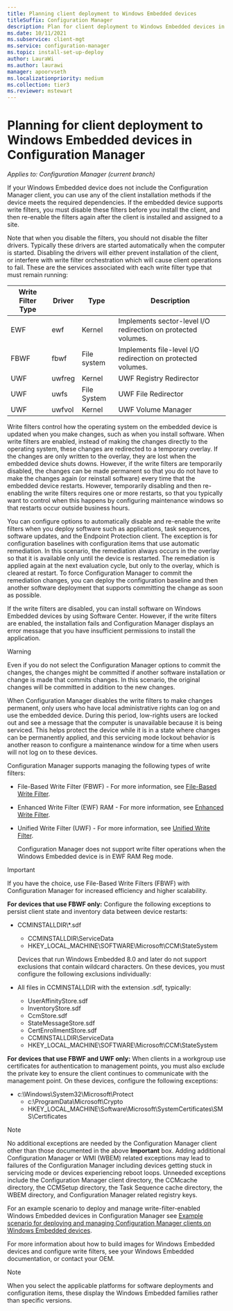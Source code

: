 ```yaml
---
title: Planning client deployment to Windows Embedded devices
titleSuffix: Configuration Manager
description: Plan for client deployment to Windows Embedded devices in Configuration Manager.
ms.date: 10/11/2021
ms.subservice: client-mgt
ms.service: configuration-manager
ms.topic: install-set-up-deploy
author: LauraWi
ms.author: laurawi
manager: apoorvseth
ms.localizationpriority: medium
ms.collection: tier3
ms.reviewer: mstewart
---
```

# Planning for client deployment to Windows Embedded devices in Configuration Manager

*Applies to: Configuration Manager (current branch)*

<a name="BKMK_DeployClientEmbedded"></a> If your Windows Embedded device does not include the Configuration Manager client, you can use any of the client installation methods if the device meets the required dependencies. If the embedded device supports write filters, you must disable these filters before you install the client, and then re-enable the filters again after the client is installed and assigned to a site.

 Note that when you disable the filters, you should not disable the filter drivers. Typically these drivers are started automatically when the computer is started. Disabling the drivers will either prevent installation of the client, or interfere with write filter orchestration which will cause client operations to fail. These are the services associated with each write filter type that must remain running:

|Write Filter Type|Driver|Type|Description|
|-----------------------|------------|----------|-----------------|
|EWF|ewf|Kernel|Implements sector-level I/O redirection on protected volumes.|
|FBWF|fbwf|File system|Implements file-level I/O redirection on protected volumes.|
|UWF|uwfreg|Kernel|UWF Registry Redirector|
|UWF|uwfs|File System|UWF File Redirector|
|UWF|uwfvol|Kernel|UWF Volume Manager|

 Write filters control how the operating system on the embedded device is updated when you make changes, such as when you install software. When write filters are enabled, instead of making the changes directly to the operating system, these changes are redirected to a temporary overlay. If the changes are only written to the overlay, they are lost when the embedded device shuts downs. However, if the write filters are temporarily disabled, the changes can be made permanent so that you do not have to make the changes again (or reinstall software) every time that the embedded device restarts. However, temporarily disabling and then re-enabling the write filters requires one or more restarts, so that you typically want to control when this happens by configuring maintenance windows so that restarts occur outside business hours.

 You can configure options to automatically disable and re-enable the write filters when you deploy software such as applications, task sequences, software updates, and the Endpoint Protection client. The exception is for configuration baselines with configuration items that use automatic remediation. In this scenario, the remediation always occurs in the overlay so that it is available only until the device is restarted. The remediation is applied again at the next evaluation cycle, but only to the overlay, which is cleared at restart. To force Configuration Manager to commit the remediation changes, you can deploy the configuration baseline and then another software deployment that supports committing the change as soon as possible.

 If the write filters are disabled, you can install software on Windows Embedded devices by using Software Center. However, if the write filters are enabled, the installation fails and Configuration Manager displays an error message that you have insufficient permissions to install the application.

> [!WARNING]
>  Even if you do not select the Configuration Manager options to commit the changes, the changes might be committed if another software installation or change is made that commits changes. In this scenario, the original changes will be committed in addition to the new changes.

 When Configuration Manager disables the write filters to make changes permanent, only users who have local administrative rights can log on and use the embedded device. During this period, low-rights users are locked out and see a message that the computer is unavailable because it is being serviced. This helps protect the device while it is in a state where changes can be permanently applied, and this servicing mode lockout behavior is another reason to configure a maintenance window for a time when users will not log on to these devices.

 Configuration Manager supports managing the following types of write filters:

- File-Based Write Filter (FBWF) -  For more information, see [File-Based Write Filter](/previous-versions/windows/embedded/aa940926(v=winembedded.5)).

- Enhanced Write Filter (EWF) RAM - For more information, see [Enhanced Write Filter](/previous-versions/windows/embedded/ms912906(v=winembedded.5)).

- Unified Write Filter (UWF) - For more information, see [Unified Write Filter](/windows-hardware/customize/enterprise/unified-write-filter).

  Configuration Manager does not support write filter operations when the Windows Embedded device is in EWF RAM Reg mode.

> [!IMPORTANT]
>  If you have the choice, use File-Based Write Filters (FBWF) with Configuration Manager for increased efficiency and higher scalability.
>
> **For devices that use FBWF only:** Configure the following exceptions to persist client state and inventory data between device restarts:
>
> - CCMINSTALLDIR\\*.sdf
>   -   CCMINSTALLDIR\ServiceData
>   -   HKEY_LOCAL_MACHINE\SOFTWARE\Microsoft\CCM\StateSystem
>
>   Devices that run Windows Embedded 8.0 and later do not support exclusions that contain wildcard characters. On these devices, you must configure the following exclusions individually:
>
> - All files in CCMINSTALLDIR with the extension .sdf, typically:
>
>   -   UserAffinityStore.sdf
>   -   InventoryStore.sdf
>   -   CcmStore.sdf
>   -   StateMessageStore.sdf
>   -   CertEnrollmentStore.sdf
>   -   CCMINSTALLDIR\ServiceData
>   -   HKEY_LOCAL_MACHINE\SOFTWARE\Microsoft\CCM\StateSystem
>
> **For devices that use FBWF and UWF only:**
> When clients in a workgroup use certificates for authentication to management points, you must also exclude the private key to ensure the client continues to communicate with the management point. On these devices, configure the following exceptions:
>
> - c:\Windows\System32\Microsoft\Protect
>   -   c:\ProgramData\Microsoft\Crypto
>   -   HKEY_LOCAL_MACHINE\Software\Microsoft\SystemCertificates\SMS\Certificates

> [!NOTE]
> No additional exceptions are needed by the Configuration Manager client other than those documented in the above **Important** box. Adding additional Configuration Manager or WMI (WBEM) related exceptions may lead to failures of the Configuration Manager including devices getting stuck in servicing mode or devices experiencing reboot loops. Unneeded exceptions include the Configuration Manager client directory, the CCMcache directory, the CCMSetup directory, the Task Sequence cache directory, the WBEM directory, and Configuration Manager related registry keys.

 For an example scenario to deploy and manage write-filter-enabled Windows Embedded devices in Configuration Manager see [Example scenario for deploying and managing Configuration Manager clients on Windows Embedded devices](../../../../core/clients/deploy/example-scenario-for-deploying-and-managing-clients-on-windows-embedded-devices.md).

 For more information about how to build images for Windows Embedded devices and configure write filters, see your Windows Embedded documentation, or contact your OEM.

> [!NOTE]
>  When you select the applicable platforms for software deployments and configuration items, these display the Windows Embedded families rather than specific versions.